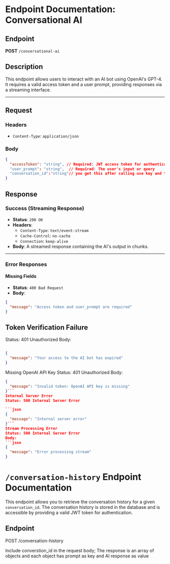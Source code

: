 
# Endpoint Documentation: Conversational AI

## Endpoint

**POST** `/conversational-ai`

## Description

This endpoint allows users to interact with an AI bot using OpenAI's GPT-4. It requires a valid access token and a user prompt, providing responses via a streaming interface.

---

## Request

### Headers

- `Content-Type`: `application/json`

### Body

```json
{
  "accessToken": "string", // Required: JWT access token for authentication
  "user_prompt": "string",  // Required: The user's input or query
  "conversation_id":"string"// you get this after calling use key and the type was OPENAI
}
```
## Response

### Success (Streaming Response)

- **Status**: `200 OK`
- **Headers**:
  - `Content-Type`: `text/event-stream`
  - `Cache-Control`: `no-cache`
  - `Connection`: `keep-alive`
- **Body**: A streamed response containing the AI's output in chunks.

---

### Error Responses

#### Missing Fields

- **Status**: `400 Bad Request`
- **Body**:

```json
{
  "message": "Access token and user_prompt are required"
}
```
## Token Verification Failure
Status: 401 Unauthorized
Body:

```json

{
  "message": "Your access to the AI bot has expired"
}
```
Missing OpenAI API Key
Status: 401 Unauthorized
Body:
```json
{
  "message": "Invalid token: OpenAI API key is missing"
}```
Internal Server Error
Status: 500 Internal Server Error

```json
{
  "message": "Internal server error"
}```
Stream Processing Error
Status: 500 Internal Server Error
Body:
```json
{
  "message": "Error processing stream"
} 
```


# `/conversation-history` Endpoint Documentation

This endpoint allows you to retrieve the conversation history for a given `conversation_id`. The conversation history is stored in the database and is accessible by providing a valid JWT token for authentication.

## Endpoint

POST /conversation-history

Include converstion_id in the request body;
 The response is an array of objects and each object has prompt as key and AI response as value
